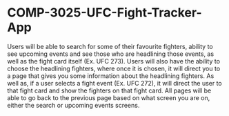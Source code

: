 # COMP-3025-UFC-Fight-Tracker-App

Users will be able to search for some of their favourite fighters, ability to see upcoming events and see those who are headlining those events, as well as
the fight card itself (Ex. UFC 273). Users will also have the ability to choose the headlining fighters, where once it is chosen, it will direct you to a page that
gives you some information about the headlining fighters. As well as, if a user selects a fight event (Ex. UFC 272), it will direct the user to that fight card and show the fighters on that fight card. 
All pages will be able to go back to the previous page based on what screen you are on, either the search or upcoming events screens. 
